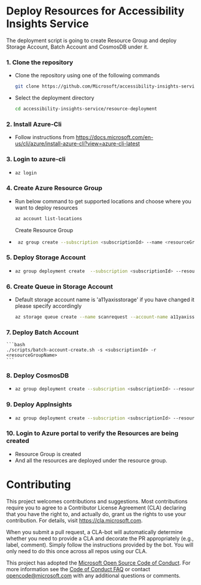 <!--
Copyright (c) Microsoft Corporation. All rights reserved.
Licensed under the MIT License.
-->

# Deploy Resources for Accessibility Insights Service

The deployment script is going to create Resource Group and deploy Storage Account, Batch Account and CosmosDB under it.

### 1. Clone the repository

-   Clone the repository using one of the following commands
    ```bash
    git clone https://github.com/Microsoft/accessibility-insights-service.git
    ```
-   Select the deployment directory
    ```bash
    cd accessibility-insights-service/resource-deployment
    ```

### 2. Install Azure-Cli

-   Follow instructions from https://docs.microsoft.com/en-us/cli/azure/install-azure-cli?view=azure-cli-latest

### 3. Login to azure-cli

-   ```bash
    az login
    ```

### 4. Create Azure Resource Group

-   Run below command to get supported locations and choose where you want to deploy resources

    ```bash
    az account list-locations
    ```

    Create Resource Group

-   ```bash
     az group create --subscription <subscriptionId> --name <resourceGroupName> --location <resourceGroupLocation>
    ```

### 5. Deploy Storage Account

-   ```bash
    az group deployment create  --subscription <subscriptionId> --resource-group <resourceGroupName> --template-file "./templates/blob-storage.template.json" --parameters "./templates/blob-storage.parameters.json"
    ```

### 6. Create Queue in Storage Account

-   Default storage account name is 'a11yaxisstorage' if you have changed it please specify accordingly
    ```bash
    az storage queue create --name scanrequest --account-name a11yaxisstorage
    ```

### 7. Deploy Batch Account

    ```bash
    ./scripts/batch-account-create.sh -s <subscriptionId> -r <resourceGroupName>
    ```

### 8. Deploy CosmosDB

-   ```bash
    az group deployment create --subscription <subscriptionId> --resource-group <resourceGroupName> --template-file "./templates/cosmos-db.template.json" --parameters "./templates/cosmos-db.parameters.json"
    ```

### 9. Deploy AppInsights

-   ```bash
    az group deployment create --subscription <subscriptionId> --resource-group <resourceGroupName> --template-file "./templates/app-insights.template.json"
    ```

### 10. Login to Azure portal to verify the Resources are being created

-   Resource Group is created
-   And all the resources are deployed under the resource group.

# Contributing

This project welcomes contributions and suggestions. Most contributions require you to agree to a
Contributor License Agreement (CLA) declaring that you have the right to, and actually do, grant us
the rights to use your contribution. For details, visit https://cla.microsoft.com.

When you submit a pull request, a CLA-bot will automatically determine whether you need to provide
a CLA and decorate the PR appropriately (e.g., label, comment). Simply follow the instructions
provided by the bot. You will only need to do this once across all repos using our CLA.

This project has adopted the [Microsoft Open Source Code of Conduct](https://opensource.microsoft.com/codeofconduct/).
For more information see the [Code of Conduct FAQ](https://opensource.microsoft.com/codeofconduct/faq/) or
contact [opencode@microsoft.com](mailto:opencode@microsoft.com) with any additional questions or comments.
